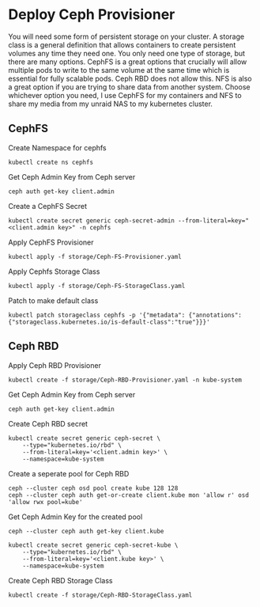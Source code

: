 # Deploy Ceph Provisioner 

You will need some form of persistent storage on your cluster. A storage class is a general definition that allows containers to create persistent volumes any time they need one. You only need one type of storage, but there are many options. CephFS is a great options that crucially will allow multiple pods to write to the same volume at the same time which is essential for fully scalable pods. Ceph RBD does not allow this. NFS is also a great option if you are trying to share data from another system. Choose whichever option you need, I use CephFS for my containers and NFS to share my media from my unraid NAS to my kubernetes cluster.

## CephFS 

Create Namespace for cephfs

```shell
kubectl create ns cephfs
```

Get Ceph Admin Key from Ceph server

```shell
ceph auth get-key client.admin
```

Create a CephFS Secret

```shell
kubectl create secret generic ceph-secret-admin --from-literal=key="<client.admin key>" -n cephfs
```

Apply CephFS Provisioner

```shell
kubectl apply -f storage/Ceph-FS-Provisioner.yaml
```

Apply Cephfs Storage Class

```shell
kubectl apply -f storage/Ceph-FS-StorageClass.yaml
```

Patch to make default class

```shell
kubectl patch storageclass cephfs -p '{"metadata": {"annotations":{"storageclass.kubernetes.io/is-default-class":"true"}}}'
```

## Ceph RBD

Apply Ceph RBD Provisioner

```shell
kubectl create -f storage/Ceph-RBD-Provisioner.yaml -n kube-system
```

Get Ceph Admin Key from Ceph server

```shell
ceph auth get-key client.admin
```

Create Ceph RBD secret

```shell
kubectl create secret generic ceph-secret \
    --type="kubernetes.io/rbd" \
    --from-literal=key='<client.admin key>' \
    --namespace=kube-system
```

Create a seperate pool for Ceph RBD

```shell
ceph --cluster ceph osd pool create kube 128 128
ceph --cluster ceph auth get-or-create client.kube mon 'allow r' osd 'allow rwx pool=kube'
```

Get Ceph Admin Key for the created pool

```shell
ceph --cluster ceph auth get-key client.kube
```

```shell
kubectl create secret generic ceph-secret-kube \
    --type="kubernetes.io/rbd" \
    --from-literal=key='<client.kube key>' \
    --namespace=kube-system
```

Create Ceph RBD Storage Class

```shell
kubectl create -f storage/Ceph-RBD-StorageClass.yaml
```